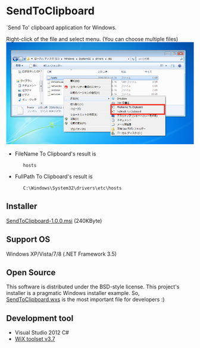 SendToClipboard
=======================
`Send To' clipboard application for Windows.

Right-click of the file and select menu. (You can choose multiple files)
  ![How to use](./img/SendToClipboard.png)


- FileName To Clipboard's result is

         hosts

- FullPath To Clipboard's result is

         C:\Windows\System32\drivers\etc\hosts

## Installer

[SendToClipboard-1.0.0.msi](https://s3-ap-northeast-1.amazonaws.com/sendtoclipboard/release/SendToClipboard-1.0.0.msi) (240KByte)

## Support OS

Windows XP/Vista/7/8 (.NET Framework 3.5)

## Open Source

This software is distributed under the BSD-style license.
This project's installer is a pragmatic Windows installer example.
So, [SendToClipboard.wxs](installer/SendToClipboard.wxs) is the most important file for developers :)

## Development tool

- Visual Studio 2012 C#
- [WiX toolset v3.7](http://wixtoolset.org/)
